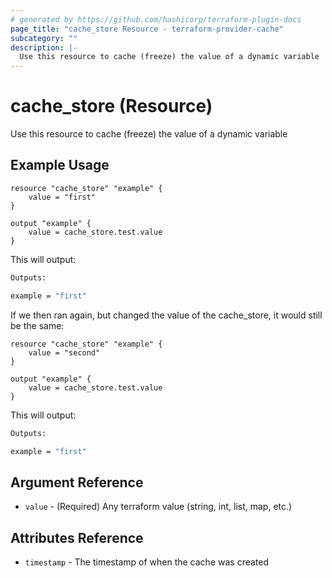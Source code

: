 ```yaml
---
# generated by https://github.com/hashicorp/terraform-plugin-docs
page_title: "cache_store Resource - terraform-provider-cache"
subcategory: ""
description: |-
  Use this resource to cache (freeze) the value of a dynamic variable
---
```


# cache_store (Resource)

Use this resource to cache (freeze) the value of a dynamic variable

## Example Usage
```hcl
resource "cache_store" "example" {
    value = "first"
}

output "example" {
    value = cache_store.test.value
}
```

This will output:
```sh
Outputs:

example = "first"
```

If we then ran again, but changed the value of the cache_store, it would still be the same:

```hcl
resource "cache_store" "example" {
    value = "second"
}

output "example" {
    value = cache_store.test.value
}
```

This will output:
```sh
Outputs:

example = "first"
```

## Argument Reference

- `value` - (Required) Any terraform value (string, int, list, map, etc.)

## Attributes Reference

- `timestamp` - The timestamp of when the cache was created


